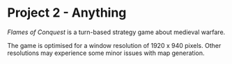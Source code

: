 # Project 2 - Anything

_Flames of Conquest_ is a turn-based strategy game about medieval warfare.

The game is optimised for a window resolution of 1920 x 940 pixels. Other resolutions may experience some minor issues with map generation.
